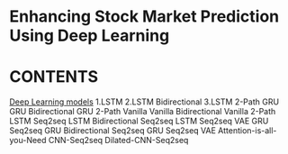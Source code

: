 # Enhancing Stock Market Prediction Using Deep Learning

# CONTENTS
[Deep Learning models](deep-learning)
  1.LSTM
  2.LSTM Bidirectional
  3.LSTM 2-Path
GRU
GRU Bidirectional
GRU 2-Path
Vanilla
Vanilla Bidirectional
Vanilla 2-Path
LSTM Seq2seq
LSTM Bidirectional Seq2seq
LSTM Seq2seq VAE
GRU Seq2seq
GRU Bidirectional Seq2seq
GRU Seq2seq VAE
Attention-is-all-you-Need
CNN-Seq2seq
Dilated-CNN-Seq2seq
